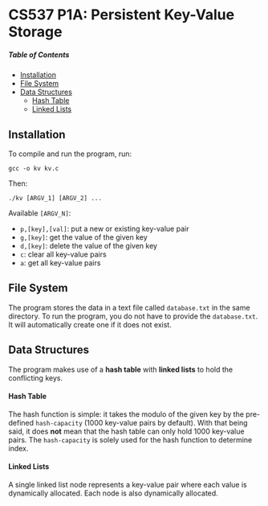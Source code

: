 # CS537 P1A: Persistent Key-Value Storage

##### Table of Contents
* [Installation](#installation)
* [File System](#filesystem)
* [Data Structures](#datastructures)
  * [Hash Table](#hashtable)
  * [Linked Lists](#linkedlists)

## Installation
To compile and run the program, run:
<pre><code>gcc -o kv kv.c</code></pre>
Then:
<pre><code>./kv [ARGV_1] [ARGV_2] ... </code></pre>
Available <code>[ARGV_N]</code>:
* <code>p,[key],[val]</code>: put a new or existing key-value pair
* <code>g,[key]</code>: get the value of the given key
* <code>d,[key]</code>: delete the value of the given key
* <code>c</code>: clear all key-value pairs
* <code>a</code>: get all key-value pairs

## File System
The program stores the data in a text file called <code>database.txt</code> in the same directory. To run the program, you do not have to provide the <code>database.txt</code>. It will automatically create one if it does not exist.

## Data Structures
The program makes use of a <b>hash table</b> with <b>linked lists</b> to hold the conflicting keys.

#### Hash Table
The hash function is simple: it takes the modulo of the given key by the pre-defined <code>hash-capacity</code> (1000 key-value pairs by default). With that being said, it does <b>not</b> mean that the hash table can only hold 1000 key-value pairs. The <code>hash-capacity</code> is solely used for the hash function to determine index.

#### Linked Lists
A single linked list node represents a key-value pair where each value is dynamically allocated. Each node is also dynamically allocated.
